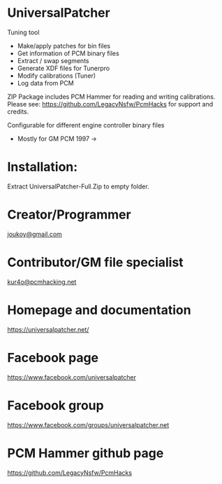 # UniversalPatcher
Tuning tool
- Make/apply patches for bin files
- Get information of PCM binary files
- Extract / swap segments
- Generate XDF files for Tunerpro
- Modify calibrations (Tuner)
- Log data from PCM

ZIP Package includes PCM Hammer for reading and writing calibrations. Please see:
https://github.com/LegacyNsfw/PcmHacks
for support and credits.

Configurable for different engine controller binary files
 * Mostly for GM PCM 1997 ->

# Installation:
Extract UniversalPatcher-Full.Zip to empty folder.

# Creator/Programmer
joukoy@gmail.com
# Contributor/GM file specialist
kur4o@pcmhacking.net

# Homepage and documentation
https://universalpatcher.net/

# Facebook page
https://www.facebook.com/universalpatcher

# Facebook group
https://www.facebook.com/groups/universalpatcher.net

# PCM Hammer github page
https://github.com/LegacyNsfw/PcmHacks